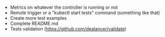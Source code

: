 - Metrics on whatever the controller is running or not
- Remote trigger or a "kubectl start tests" command (something like that)
- Create more test examples
- Complete README.md
- Tests validation (https://github.com/dealancer/validate)
